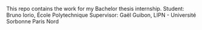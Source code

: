 This repo contains the work for my Bachelor thesis internship.
Student: Bruno Iorio, École Polytechnique
Supervisor: Gaël Guibon, LIPN - Université Sorbonne Paris Nord
